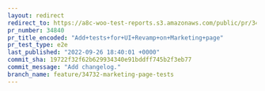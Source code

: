```yaml
---
layout: redirect
redirect_to: https://a8c-woo-test-reports.s3.amazonaws.com/public/pr/34840/e2e/index.html
pr_number: 34840
pr_title_encoded: "Add+tests+for+UI+Revamp+on+Marketing+page"
pr_test_type: e2e
last_published: "2022-09-26 18:40:01 +0000"
commit_sha: 19722f32f62b629934340e91bddff745b2f3eb77
commit_message: "Add changelog."
branch_name: feature/34732-marketing-page-tests
---
```

